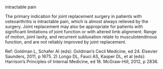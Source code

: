 intractable pain

The primary indication for joint replacement surgery in patients with osteoarthritis is intractable pain, which is almost always relieved by the surgery.  Joint replacement may also be appropriate for patients with significant limitations of joint function or with altered limb alignment. Range of motion, joint laxity, and recurrent subluxation relate to musculotendinous function, and are not reliably improved by joint replacement.

Ref:  Goldman L, Schafer AI (eds): Goldman’s Cecil Medicine, ed 24. Elsevier Saunders, 2011, p 1675.  2) Longo DL, Fauci AS, Kasper DL, et al (eds): Harrison’s Principles of Internal Medicine, ed 18. McGraw-Hill, 2012, p 2836.